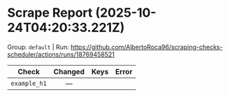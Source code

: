 # Scrape Report (2025-10-24T04:20:33.221Z)

Group: `default`  |  Run: https://github.com/AlbertoRoca96/scraping-checks-scheduler/actions/runs/18769458521

| Check | Changed | Keys | Error |
|---|:---:|:--|:--|
| `example_h1` | — |  |  |
